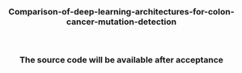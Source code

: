 <!-- TITLE -->
<br />
<p align="center">
  <h3 align="center">Comparison-of-deep-learning-architectures-for-colon-cancer-mutation-detection</h3> <br />
  <h3 align="center">The source code will be available after acceptance</h3>
</p>

